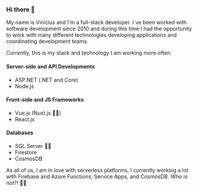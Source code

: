 ### Hi there 👋

My name is Vinicius and I'm a full-stack developer. I`ve been worked with software development since 2010 and during this time I had the opportunity to work with many different technologies developing applications and coordinating development teams.

Currently, this is my stack and technology I am working more often.

#### Server-side and API Developments
* ASP.NET (.NET and Core)
* Node.js

#### Front-side and JS Frameworks
* Vue.js (Nuxt.js 👌🏻)
* React.js

#### Databases
* SQL Server 👴🏻
* Firestore
* CosmosDB

As all of us, I am in love with serverless platforms, I currently working a lot with Firebase and Azure Functions, Service Apps, and CosmosDB. Who is not?! 🤷‍♂️
<!--
**vsantin/vsantin** is a ✨ _special_ ✨ repository because its `README.md` (this file) appears on your GitHub profile.

Here are some ideas to get you started:

- 🔭 I’m currently working on ...
- 🌱 I’m currently learning ...
- 👯 I’m looking to collaborate on ...
- 🤔 I’m looking for help with ...
- 💬 Ask me about ...
- 📫 How to reach me: ...
- 😄 Pronouns: ...
- ⚡ Fun fact: ...
-->
